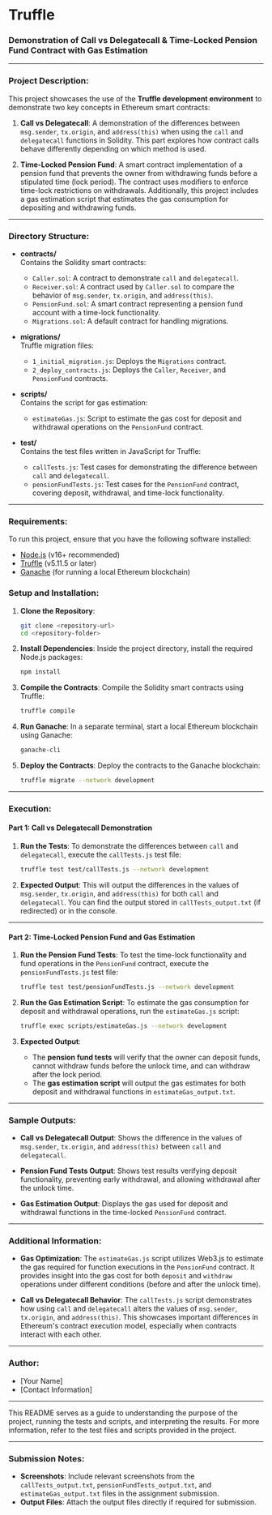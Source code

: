 # Truffle

### **Demonstration of Call vs Delegatecall & Time-Locked Pension Fund Contract with Gas Estimation**

---

### Project Description:

This project showcases the use of the **Truffle development environment** to demonstrate two key concepts in Ethereum smart contracts:

1. **Call vs Delegatecall**: A demonstration of the differences between `msg.sender`, `tx.origin`, and `address(this)` when using the `call` and `delegatecall` functions in Solidity. This part explores how contract calls behave differently depending on which method is used.

2. **Time-Locked Pension Fund**: A smart contract implementation of a pension fund that prevents the owner from withdrawing funds before a stipulated time (lock period). The contract uses modifiers to enforce time-lock restrictions on withdrawals. Additionally, this project includes a gas estimation script that estimates the gas consumption for depositing and withdrawing funds.

---

### Directory Structure:

- **contracts/**  
  Contains the Solidity smart contracts:
  - `Caller.sol`: A contract to demonstrate `call` and `delegatecall`.
  - `Receiver.sol`: A contract used by `Caller.sol` to compare the behavior of `msg.sender`, `tx.origin`, and `address(this)`.
  - `PensionFund.sol`: A smart contract representing a pension fund account with a time-lock functionality.
  - `Migrations.sol`: A default contract for handling migrations.

- **migrations/**  
  Truffle migration files:
  - `1_initial_migration.js`: Deploys the `Migrations` contract.
  - `2_deploy_contracts.js`: Deploys the `Caller`, `Receiver`, and `PensionFund` contracts.

- **scripts/**  
  Contains the script for gas estimation:
  - `estimateGas.js`: Script to estimate the gas cost for deposit and withdrawal operations on the `PensionFund` contract.

- **test/**  
  Contains the test files written in JavaScript for Truffle:
  - `callTests.js`: Test cases for demonstrating the difference between `call` and `delegatecall`.
  - `pensionFundTests.js`: Test cases for the `PensionFund` contract, covering deposit, withdrawal, and time-lock functionality.

---

### Requirements:

To run this project, ensure that you have the following software installed:

- [Node.js](https://nodejs.org/en/) (v16+ recommended)
- [Truffle](https://trufflesuite.com/docs/truffle/) (v5.11.5 or later)
- [Ganache](https://trufflesuite.com/docs/ganache/quickstart) (for running a local Ethereum blockchain)

### Setup and Installation:

1. **Clone the Repository**:
   ```bash
   git clone <repository-url>
   cd <repository-folder>
   ```

2. **Install Dependencies**:
   Inside the project directory, install the required Node.js packages:
   ```bash
   npm install
   ```

3. **Compile the Contracts**:
   Compile the Solidity smart contracts using Truffle:
   ```bash
   truffle compile
   ```

4. **Run Ganache**:
   In a separate terminal, start a local Ethereum blockchain using Ganache:
   ```bash
   ganache-cli
   ```

5. **Deploy the Contracts**:
   Deploy the contracts to the Ganache blockchain:
   ```bash
   truffle migrate --network development
   ```

---

### Execution:

#### Part 1: Call vs Delegatecall Demonstration

1. **Run the Tests**:
   To demonstrate the differences between `call` and `delegatecall`, execute the `callTests.js` test file:
   ```bash
   truffle test test/callTests.js --network development
   ```

2. **Expected Output**:
   This will output the differences in the values of `msg.sender`, `tx.origin`, and `address(this)` for both `call` and `delegatecall`. You can find the output stored in `callTests_output.txt` (if redirected) or in the console.

---

#### Part 2: Time-Locked Pension Fund and Gas Estimation

1. **Run the Pension Fund Tests**:
   To test the time-lock functionality and fund operations in the `PensionFund` contract, execute the `pensionFundTests.js` test file:
   ```bash
   truffle test test/pensionFundTests.js --network development
   ```

2. **Run the Gas Estimation Script**:
   To estimate the gas consumption for deposit and withdrawal operations, run the `estimateGas.js` script:
   ```bash
   truffle exec scripts/estimateGas.js --network development
   ```

3. **Expected Output**:
   - The **pension fund tests** will verify that the owner can deposit funds, cannot withdraw funds before the unlock time, and can withdraw after the lock period.
   - The **gas estimation script** will output the gas estimates for both deposit and withdrawal functions in `estimateGas_output.txt`.

---

### Sample Outputs:

- **Call vs Delegatecall Output**:
  Shows the difference in the values of `msg.sender`, `tx.origin`, and `address(this)` between `call` and `delegatecall`.
  
- **Pension Fund Tests Output**:
  Shows test results verifying deposit functionality, preventing early withdrawal, and allowing withdrawal after the unlock time.

- **Gas Estimation Output**:
  Displays the gas used for deposit and withdrawal functions in the time-locked `PensionFund` contract.

---

### Additional Information:

- **Gas Optimization**:
  The `estimateGas.js` script utilizes Web3.js to estimate the gas required for function executions in the `PensionFund` contract. It provides insight into the gas cost for both `deposit` and `withdraw` operations under different conditions (before and after the unlock time).

- **Call vs Delegatecall Behavior**:
  The `callTests.js` script demonstrates how using `call` and `delegatecall` alters the values of `msg.sender`, `tx.origin`, and `address(this)`. This showcases important differences in Ethereum's contract execution model, especially when contracts interact with each other.

---

### Author:
- [Your Name]
- [Contact Information]

---

This README serves as a guide to understanding the purpose of the project, running the tests and scripts, and interpreting the results. For more information, refer to the test files and scripts provided in the project.

---

### Submission Notes:

- **Screenshots**: Include relevant screenshots from the `callTests_output.txt`, `pensionFundTests_output.txt`, and `estimateGas_output.txt` files in the assignment submission.
- **Output Files**: Attach the output files directly if required for submission.

